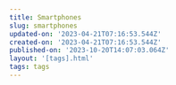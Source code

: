 ```yaml
---
title: Smartphones
slug: smartphones
updated-on: '2023-04-21T07:16:53.544Z'
created-on: '2023-04-21T07:16:53.544Z'
published-on: '2023-10-20T14:07:03.064Z'
layout: '[tags].html'
tags: tags
---
```



